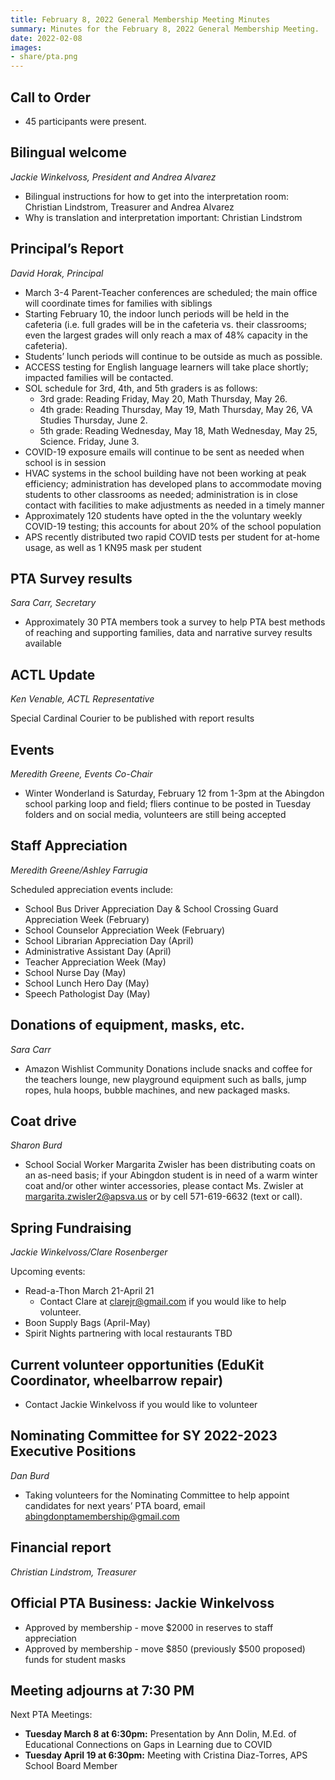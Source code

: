 ```yaml
---
title: February 8, 2022 General Membership Meeting Minutes
summary: Minutes for the February 8, 2022 General Membership Meeting.
date: 2022-02-08
images:
- share/pta.png
---
```


## Call to Order
- 45 participants were present.

## Bilingual welcome
*Jackie Winkelvoss, President and Andrea Alvarez*

- Bilingual instructions for how to get into the interpretation room: Christian Lindstrom, Treasurer and Andrea Alvarez
- Why is translation and interpretation important: Christian Lindstrom

## Principal’s Report
*David Horak, Principal*

- March 3-4 Parent-Teacher conferences are scheduled; the main office will coordinate times for families with siblings
- Starting February 10, the indoor lunch periods will be held in the cafeteria (i.e. full grades will be in the cafeteria vs. their classrooms; even the largest grades will only reach a max of 48% capacity in the cafeteria).
- Students’ lunch periods will continue to be outside as much as possible.
- ACCESS testing for English language learners will take place shortly; impacted families will be contacted.
- SOL schedule for 3rd, 4th, and 5th graders is as follows:
  - 3rd grade: Reading Friday, May 20, Math Thursday, May 26.
  - 4th grade: Reading Thursday, May 19, Math Thursday, May 26, VA Studies Thursday, June 2.
  - 5th grade: Reading Wednesday, May 18, Math Wednesday, May 25, Science. Friday, June 3.
- COVID-19 exposure emails will continue to be sent as needed when school is in session
- HVAC systems in the school building have not been working at peak efficiency; administration has developed plans to accommodate moving students to other classrooms as needed; administration is in close contact with facilities to make adjustments as needed in a timely manner
- Approximately 120 students have opted in the the voluntary weekly COVID-19 testing; this accounts for about 20% of the school population
- APS recently distributed two rapid COVID tests per student for at-home usage, as well as 1 KN95 mask per student

## PTA Survey results
*Sara Carr, Secretary*

- Approximately 30 PTA members took a survey to help PTA best methods of reaching and supporting families, data and narrative survey results available

## ACTL Update
*Ken Venable, ACTL Representative*

Special Cardinal Courier to be published with report results

## Events
*Meredith Greene, Events Co-Chair*

- Winter Wonderland is Saturday, February 12 from 1-3pm at the Abingdon school parking loop and field; fliers continue to be posted in Tuesday folders and on social media, volunteers are still being accepted

## Staff Appreciation
*Meredith Greene/Ashley Farrugia*

Scheduled appreciation events include:

- School Bus Driver Appreciation Day & School Crossing Guard Appreciation Week (February) 
- School Counselor Appreciation Week (February)
- School Librarian Appreciation Day (April)
- Administrative Assistant Day (April)
- Teacher Appreciation Week (May)
- School Nurse Day (May)
- School Lunch Hero Day (May)
- Speech Pathologist Day (May)

## Donations of equipment, masks, etc.
*Sara Carr*

- Amazon Wishlist Community Donations include snacks and coffee for the teachers lounge, new playground equipment such as balls, jump ropes, hula hoops, bubble machines, and new packaged masks.

## Coat drive
*Sharon Burd*

- School Social Worker Margarita Zwisler has been distributing coats on an as-need basis; if your Abingdon student is in need of a warm winter coat and/or other winter accessories, please contact Ms. Zwisler at margarita.zwisler2@apsva.us or by cell 571-619-6632 (text or call).

## Spring Fundraising
*Jackie Winkelvoss/Clare Rosenberger*

Upcoming events:
- Read-a-Thon March 21-April 21
  - Contact Clare at [clarejr@gmail.com](mailto:clarejr@gmail.com) if you would like to help volunteer.
- Boon Supply Bags (April-May)
- Spirit Nights partnering with local restaurants TBD

## Current volunteer opportunities (EduKit Coordinator, wheelbarrow repair)

- Contact Jackie Winkelvoss if you would like to volunteer

## Nominating Committee for SY 2022-2023 Executive Positions
*Dan Burd*

- Taking volunteers for the Nominating Committee to help appoint candidates for next years’ PTA board, email abingdonptamembership@gmail.com

## Financial report
*Christian Lindstrom, Treasurer*

## Official PTA Business: Jackie Winkelvoss

- Approved by membership - move $2000 in reserves to staff appreciation
- Approved by membership - move $850 (previously $500 proposed) funds for student masks

## Meeting adjourns at 7:30 PM

Next PTA Meetings:

- **Tuesday March 8 at 6:30pm:** Presentation by Ann Dolin, M.Ed. of Educational Connections on Gaps in Learning due to COVID
- **Tuesday April 19 at 6:30pm:** Meeting with Cristina Diaz-Torres, APS School Board Member 